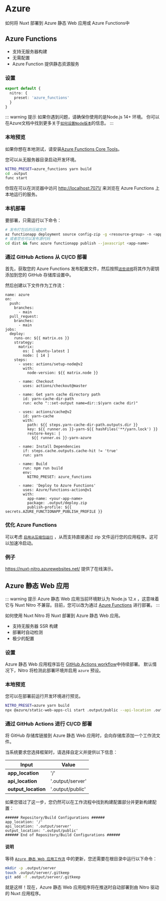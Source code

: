 # Azure

如何将 Nuxt 部署到 Azure 静态 Web 应用或 Azure Functions中  

## Azure Functions

- 支持无服务器构建
- 无需配置
- Azure Function 提供静态资源服务


### 设置

```ts [nuxt.config.js|ts]
export default {
  nitro: {
    preset: 'azure_functions'
  }
}
```

::: warning 提示
如果你遇到问题，请确保你使用的是Node.js 14+ 环境。 你可以在Azure文档中找到更多关于[`如何设置Node版本`](https://docs.microsoft.com/en-us/azure/azure-functions/functions-reference-node?tabs=v2#setting-the-node-version)的信息。
:::

### 本地预览

如果你想在本地测试，请安装[Azure Functions Core Tools](https://docs.microsoft.com/en-us/azure/azure-functions/functions-run-local)。

您可以从无服务器目录启动开发环境。

```bash
NITRO_PRESET=azure_functions yarn build
cd .output
func start
```

你现在可以在浏览器中访问 <http://localhost:7071/> 来浏览在 Azure Functions 上本地运行的服务。

### 本机部署

要部署，只需运行以下命令：

```bash
# 发布打包后的压缩文件
az functionapp deployment source config-zip -g <resource-group> -n <app-name> --src dist/deploy.zip
# 或者您也可以发布源代码
cd dist && func azure functionapp publish --javascript <app-name>
```

### 通过 GitHub Actions 从 CI/CD 部署

首先，获取您的 Azure Functions 发布配置文件，然后按照[`这些说明`](https://github.com/Azure/functions-action#using-publish-profile-as-deployment-credential-recommended)将其作为密钥添加到您的 GitHub 存储库设置中。

然后创建以下文件作为工作流：

```yml{}[.github/workflows/azure.yml]
name: azure
on:
  push:
    branches:
      - main
  pull_request:
    branches:
      - main
jobs:
  deploy:
    runs-on: ${{ matrix.os }}
    strategy:
      matrix:
        os: [ ubuntu-latest ]
        node: [ 14 ]
    steps:
      - uses: actions/setup-node@v2
        with:
          node-version: ${{ matrix.node }}

      - name: Checkout
        uses: actions/checkout@master

      - name: Get yarn cache directory path
        id: yarn-cache-dir-path
        run: echo "::set-output name=dir::$(yarn cache dir)"

      - uses: actions/cache@v2
        id: yarn-cache
        with:
          path: ${{ steps.yarn-cache-dir-path.outputs.dir }}
          key: ${{ runner.os }}-yarn-${{ hashFiles('**/yarn.lock') }}
          restore-keys: |
            ${{ runner.os }}-yarn-azure

      - name: Install Dependencies
        if: steps.cache.outputs.cache-hit != 'true'
        run: yarn

      - name: Build
        run: npm run build
        env:
          NITRO_PRESET: azure_functions

      - name: 'Deploy to Azure Functions'
        uses: Azure/functions-action@v1
        with:
          app-name: <your-app-name>
          package: .output/deploy.zip
          publish-profile: ${{ secrets.AZURE_FUNCTIONAPP_PUBLISH_PROFILE }}
```

### 优化 Azure Functions

可以考虑 [`启用从压缩包运行`](https://docs.microsoft.com/en-us/azure/app-service/deploy-run-package) ，从而支持直接通过 zip 文件运行您的应用程序。这可以加速冷启动。

### 例子

<https://nuxt-nitro.azurewebsites.net/> 提供了在线演示。

## Azure 静态 Web 应用

::: warning 提示
Azure 静态 Web 应用当前环境默认为 Node.js 12.x ，这意味着它与 Nuxt Nitro 不兼容。目前，您可以改为通过 [Azure Functions](#azure-functions) 进行部署。
:::

如何使用 Nuxt Nitro 将 Nuxt 部署到 Azure 静态 Web 应用。


- 支持无服务器 SSR 构建
- 部署时自动检测
- 极少的配置

### 设置

Azure 静态 Web 应用程序旨在 [GitHub Actions workflow](https://docs.microsoft.com/en-us/azure/static-web-apps/github-actions-workflow)中持续部署。 默认情况下，Nitro 将检测此部署环境并启用 `azure` 预设。

### 本地预览

您可以在部署前运行开发环境进行预览。

```bash
NITRO_PRESET=azure yarn build
npx @azure/static-web-apps-cli start .output/public --api-location .output/server
```

### 通过 GitHub Actions 进行 CI/CD 部署

将 GitHub 存储库链接到 Azure 静态 Web 应用时，会向存储库添加一个工作流文件。

当系统要求您选择框架时，请选择自定义并提供以下信息：

| Input | Value |
| --- | --- |
| **app_location** | '/' |
| **api_location** | '.output/server' |
| **output_location** | '.output/public' |

如果您错过了这一步，您仍然可以在工作流程中找到构建配置部分并更新构建配置：

```yml{}[.github/workflows/azure-static-web-apps-<RANDOM_NAME>.yml]
###### Repository/Build Configurations ######
app_location: '/'
api_location: '.output/server'
output_location: '.output/public'
###### End of Repository/Build Configurations ######
```

#### 说明

等待 [`Azure 静态 Web 应用工作流`](https://github.com/Azure/static-web-apps-deploy) 中的更新，您还需要在根目录中运行以下命令：

```bash
mkdir -p .output/server
touch .output/server/.gitkeep
git add -f .output/server/.gitkeep
```

就是这样！现在，Azure 静态 Web 应用程序将在推送时自动部署到由 Nitro 驱动的 Nuxt 应用程序。
